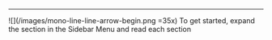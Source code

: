 ___

![](/images/mono-line-line-arrow-begin.png =35x) To get started, expand the section in the Sidebar Menu and read each section